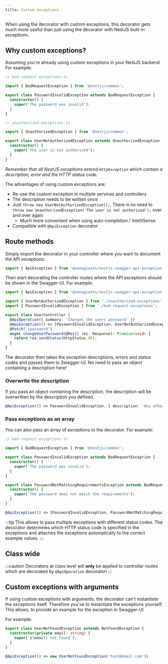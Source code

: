 ```yaml
---
title: Custom exceptions
---
```


When using the decorator with custom exceptions, this decorator gets much more useful than just using the decorator with NestJS built-in exceptions.

## Why custom exceptions?

Assuming you're already using custom exceptions in your NestJS backend. For example:

```typescript
// bad-request-exceptions.ts

import { BadRequestException } from '@nestjs/common';

export class PasswordInvalidException extends BadRequestException {
  constructor() {
    super('The password was invalid');
  }
}
```

```typescript
// unauthorized-exceptions.ts

import { UnauthorizedException } from '@nestjs/common';

export class UserNotAuthorizedException extends UnauthorizedException {
  constructor() {
    super('The user is not authorized');
  }
}
```

_Remember that all NestJS exceptions extend `HttpException` which contain a description, error and the HTTP status code._

The advantages of using custom exceptions are:

- Re-use the custom exception in multiple services and controllers
- The description needs to be written once
- Just `throw new UserNotAuthorizedException();`. There is no need to `throw new UnauthorizedException('The user is not authorized');` over and over again
  - Much more convenient when using auto-completion / IntelliSense
- Compatible with `@ApiException` decorator

## Route methods

Simply import the decorator in your controller where you want to document the API exceptions:

```typescript
import { ApiException } from '@nanogiants/nestjs-swagger-api-exception-decorator';
```

Then start decorating the controller routes where the API exceptions should be shown in the Swagger-UI. For example:

```typescript
import { ApiException } from '@nanogiants/nestjs-swagger-api-exception-decorator';

import { UserNotAuthorizedException } from './unauthorized-exceptions';
import { PasswordInvalidException } from './bad-request-exceptions';

export class UserController {
  @ApiOperation({ summary: 'Changes the users password' })
  @ApiException(() => [PasswordInvalidException, UserNotAuthorizedException])
  @Patch('/password')
  async changeUserPassword(@Res() res: Response): Promise<void> {
    return res.sendStatus(HttpStatus.OK);
  }
}
```

The decorator then takes the exception descriptions, errors and status codes and passes them to Swagger-UI. No need to pass an object containing a description here!

### Overwrite the description

If you pass an object containing the description, the description will be overwritten by the description you defined.

```typescript
@ApiException(() => PasswordInvalidException, { description: 'Any other description' })
```

### Pass exceptions as an array

You can also pass an array of exceptions to the decorator. For example:

```typescript
// bad-request-exceptions.ts

import { BadRequestException } from '@nestjs/common';

export class PasswordInvalidException extends BadRequestException {
  constructor() {
    super('The password was invalid');
  }
}

export class PasswordNotMatchingRequirementsException extends BadRequestException {
  constructor() {
    super('The password does not match the requirements');
  }
}
```

```typescript
@ApiException(() => [PasswordInvalidException, PasswordNotMatchingRequirementsException])
```

:::tip
This allows to pass multiple exceptions with different status codes. The decorator determines which HTTP status code is specified in the exceptions and attaches the exceptions automatically to the correct example values.
:::

## Class wide

:::caution
Decorators at class level will **only** be applied to controller routes which are decorated by `@ApiOperation` decorator!
:::

## Custom exceptions with arguments

If using custom exceptions with arguments, the decorator can't instantiate the exceptions itself. Therefore you've to instantiate the exceptions yourself. This allows, to provide an example for the exception in Swagger-UI.

For example:

```typescript
export class UserNotFoundException extends NotFoundException {
  constructor(private email: string) {
    super(`${email} not found`);
  }
}
```

```typescript
@ApiException(() => new UserNotFoundException('test@email.com'))
```

